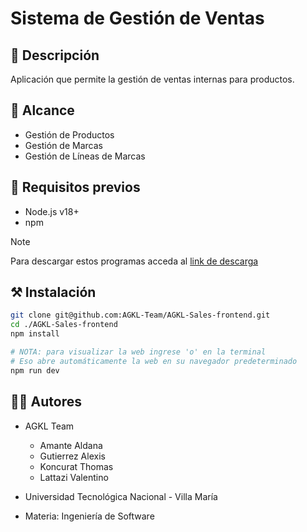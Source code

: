 # Sistema de Gestión de Ventas

## 📌 Descripción

Aplicación que permite la gestión de ventas internas para productos.

## 🎯 Alcance

- Gestión de Productos
- Gestión de Marcas
- Gestión de Líneas de Marcas

## 📌 Requisitos previos

- Node.js v18+
- npm

> [!NOTE]
> Para descargar estos programas acceda al [link de descarga](https://nodejs.org/en/download/)

## ⚒️ Instalación

```bash
git clone git@github.com:AGKL-Team/AGKL-Sales-frontend.git
cd ./AGKL-Sales-frontend
npm install

# NOTA: para visualizar la web ingrese 'o' en la terminal
# Eso abre automáticamente la web en su navegador predeterminado
npm run dev
```

## 👨‍💻 Autores

- AGKL Team

  - Amante Aldana
  - Gutierrez Alexis
  - Koncurat Thomas
  - Lattazi Valentino

- Universidad Tecnológica Nacional - Villa María

- Materia: Ingeniería de Software
